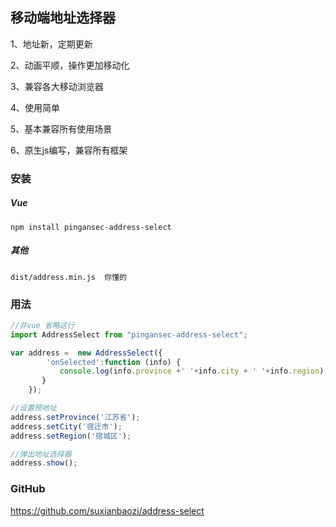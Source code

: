 ## **移动端地址选择器**

1、地址新，定期更新

2、动画平顺，操作更加移动化

3、兼容各大移动浏览器

4、使用简单

5、基本兼容所有使用场景

6、原生js编写，兼容所有框架

### 安装

##### Vue
`
npm install pingansec-address-select
`

##### 其他

`dist/address.min.js  你懂的
`


### 用法

```javascript
//非vue 省略这行
import AddressSelect from "pingansec-address-select";

var address =  new AddressSelect({
        'onSelected':function (info) {
 		   console.log(info.province +' '+info.city + ' '+info.region);
 	   }
    });

//设置预地址
address.setProvince('江苏省');
address.setCity('宿迁市');
address.setRegion('宿城区');

//弹出地址选择器
address.show();
```


### GitHub


https://github.com/suxianbaozi/address-select